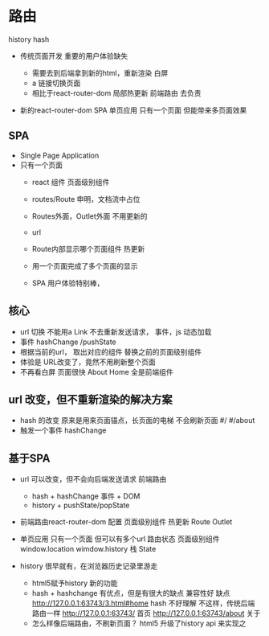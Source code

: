 # 路由

history
hash

- 传统页面开发
    重要的用户体验缺失
    - 需要去到后端拿到新的html，重新渲染
        白屏
    - a 链接切换页面
    - 相比于react-router-dom 局部热更新
    前端路由 去负责 

- 新的react-router-dom SPA 单页应用
    只有一个页面 但能带来多页面效果 

## SPA
- Single Page Application
- 只有一个页面
   - react 组件
       页面级别组件
   - routes/Route 申明，文档流中占位
   - Routes外面，Outlet外面 不用更新的
   - url
   - Route内部显示哪个页面组件
       热更新

   - 用一个页面完成了多个页面的显示
   - SPA 用户体验特别棒，

## 核心
- url 切换
    不能用a
    Link 
    不去重新发送请求，
    事件，js 动态加载
- 事件 hashChange /pushState
- 根据当前的url， 取出对应的组件
    替换之前的页面级别组件
- 体验是
    URL改变了，竟然不用刷新整个页面
- 不再看白屏
    页面很快
    About
    Home 全是前端组件 

## url 改变，但不重新渲染的解决方案
- hash 的改变
    原来是用来页面锚点，长页面的电梯
    不会刷新页面
    #/
    #/about
- 触发一个事件
    hashChange

## 基于SPA
- url 可以改变，但不会向后端发送请求 前端路由
    - hash + hashChange 事件 + DOM
    - history + pushState/popState
- 前端路由react-router-dom 配置 页面级别组件
    热更新 Route
    Outlet
- 单页应用 
    只有一个页面 但可以有多个url 路由状态
    页面级别组件
    window.location wimdow.history
    栈
    State

- history
    很早就有，在浏览器历史记录里游走
    - html5赋予history 新的功能
    - hash + hashchange 有优点，但是有很大的缺点
        兼容性好 
        缺点 http://127.0.0.1:63743/3.html#home
        hash 不好理解 
        不这样，传统后端路由一样
        http://127.0.0.1:63743/ 首页
        http://127.0.0.1:63743/about 关于
    - 怎么样像后端路由，不刷新页面？
    html5 升级了history api 来实现之